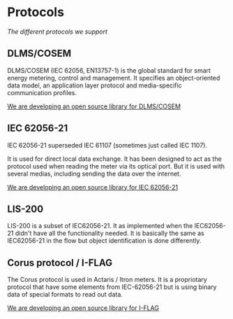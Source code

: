 # Protocols

*The different protocols we support*

## DLMS/COSEM

DLMS/COSEM (IEC 62056, EN13757-1) is the global standard for smart energy 
metering, control and management. It specifies an object-oriented data model,
an application layer protocol and media-specific communication profiles.

[We are developing an open source library for DLMS/COSEM](https://github.com/pwitab/dlms-cosem)


## IEC 62056-21

IEC 62056-21 superseded IEC 61107 (sometimes just called IEC 1107).

It is used for direct local data exchange. It has been designed to act as the
protocol used when reading the meter via its optical port. But it is used with 
several medias, including sending the data over the internet.

[We are developing an open source library for IEC 62056-21](https://github.com/pwitab/iec62056-21)

<!--
## M-Bus

M-Bus (Meter-Bus) is a European standard (EN 13757-2 physical and link layer, 
EN 13757-3 application layer) for the remote reading of gas or electricity 
meters. M-Bus is also usable for other types of consumption meters. The M-Bus 
interface is made for communication on two wires, making it cost-effective. 
A radio variant of M-Bus (Wireless M-Bus) is also specified in EN 13757-4.

## Modbus

Modbus is a serial communications protocol originally used with programmable 
logic controllers (PLCs) but has become a de facto standard communication 
protocol and is now a commonly available means of connecting industrial 
electronic devices.

Many meters that are not focused only on residential measurement are equipped with 
a Modbus port so that they can easily be used in industrial applications.
 
## ANSI C12.18

ANSI C12.18 is an ANSI standard that describes a protocol used for two-way 
communications with a meter, mostly used in North American markets. 
--> 
## LIS-200

LIS-200 is a subset of IEC62056-21. It as implemented when the IEC62056-21 didn't 
have all the functionality needed. It is basically the same as IEC62056-21 in the 
flow but object identification is done differently.



## Corus protocol / I-FLAG

The Corus protocol is used in Actaris / Itron meters. It is a propriotary protocol that 
have some elements from IEC-62056-21 but is using binary data of special formats to 
read out data. 

[We are developing an open source library for I-FLAG](https://github.com/pwitab/iflag)